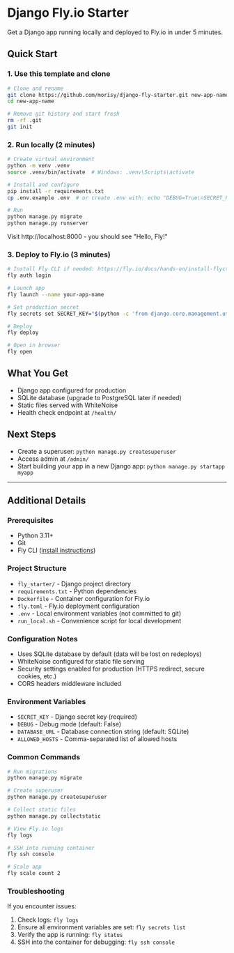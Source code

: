 # Django Fly.io Starter

Get a Django app running locally and deployed to Fly.io in under 5 minutes.

## Quick Start

### 1. Use this template and clone
```bash
# Clone and rename
git clone https://github.com/morisy/django-fly-starter.git new-app-name
cd new-app-name

# Remove git history and start fresh
rm -rf .git
git init
```

### 2. Run locally (2 minutes)
```bash
# Create virtual environment
python -m venv .venv
source .venv/bin/activate  # Windows: .venv\Scripts\activate

# Install and configure
pip install -r requirements.txt
cp .env.example .env  # or create .env with: echo "DEBUG=True\nSECRET_KEY=$(python -c 'from django.core.management.utils import get_random_secret_key; print(get_random_secret_key())')\nDATABASE_URL=sqlite:///./db.sqlite3\nALLOWED_HOSTS=localhost,127.0.0.1" > .env

# Run
python manage.py migrate
python manage.py runserver
```

Visit http://localhost:8000 - you should see "Hello, Fly!"

### 3. Deploy to Fly.io (3 minutes)
```bash
# Install Fly CLI if needed: https://fly.io/docs/hands-on/install-flyctl/
fly auth login

# Launch app
fly launch --name your-app-name

# Set production secret
fly secrets set SECRET_KEY="$(python -c 'from django.core.management.utils import get_random_secret_key; print(get_random_secret_key())')"

# Deploy
fly deploy

# Open in browser
fly open
```

## What You Get

- Django app configured for production
- SQLite database (upgrade to PostgreSQL later if needed)
- Static files served with WhiteNoise
- Health check endpoint at `/health/`

## Next Steps

- Create a superuser: `python manage.py createsuperuser`
- Access admin at `/admin/`
- Start building your app in a new Django app: `python manage.py startapp myapp`

---

## Additional Details

### Prerequisites

- Python 3.11+
- Git
- Fly CLI ([install instructions](https://fly.io/docs/hands-on/install-flyctl/))

### Project Structure

- `fly_starter/` - Django project directory
- `requirements.txt` - Python dependencies
- `Dockerfile` - Container configuration for Fly.io
- `fly.toml` - Fly.io deployment configuration
- `.env` - Local environment variables (not committed to git)
- `run_local.sh` - Convenience script for local development

### Configuration Notes

- Uses SQLite database by default (data will be lost on redeploys)
- WhiteNoise configured for static file serving
- Security settings enabled for production (HTTPS redirect, secure cookies, etc.)
- CORS headers middleware included

### Environment Variables

- `SECRET_KEY` - Django secret key (required)
- `DEBUG` - Debug mode (default: False)
- `DATABASE_URL` - Database connection string (default: SQLite)
- `ALLOWED_HOSTS` - Comma-separated list of allowed hosts

### Common Commands

```bash
# Run migrations
python manage.py migrate

# Create superuser
python manage.py createsuperuser

# Collect static files
python manage.py collectstatic

# View Fly.io logs
fly logs

# SSH into running container
fly ssh console

# Scale app
fly scale count 2
```

### Troubleshooting

If you encounter issues:

1. Check logs: `fly logs`
2. Ensure all environment variables are set: `fly secrets list`
3. Verify the app is running: `fly status`
4. SSH into the container for debugging: `fly ssh console`
